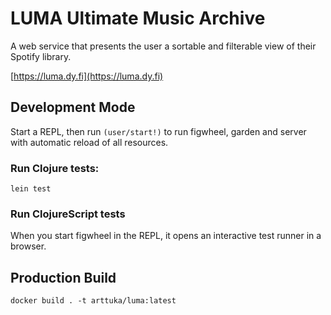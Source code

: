# LUMA Ultimate Music Archive

A web service that presents the user a sortable and filterable view of their Spotify library.

[https://luma.dy.fi](https://luma.dy.fi)

## Development Mode

Start a REPL, then run `(user/start!)` to run figwheel, garden and server with automatic reload of all resources.

### Run Clojure tests:

```
lein test
```

### Run ClojureScript tests

When you start figwheel in the REPL, it opens an interactive test runner in a browser.

## Production Build

```
docker build . -t arttuka/luma:latest
```

